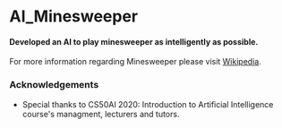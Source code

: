 # AI_Minesweeper

#### Developed an AI to play minesweeper as intelligently as possible.

For more information regarding Minesweeper please visit [Wikipedia](https://en.wikipedia.org/wiki/Minesweeper_(video_game)).

### Acknowledgements
  - Special thanks to CS50AI 2020: Introduction to Artificial Intelligence course's managment, lecturers and tutors.
